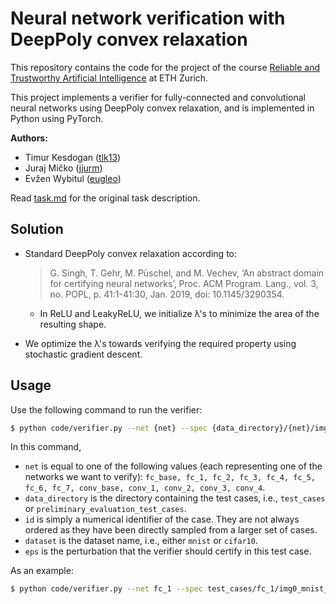 # Neural network verification with DeepPoly convex relaxation

This repository contains the code for the project of the course [Reliable and Trustworthy Artificial Intelligence](https://www.sri.inf.ethz.ch/teaching/rtai23) at ETH Zurich.

This project implements a verifier for fully-connected and convolutional neural networks using DeepPoly convex relaxation, and is implemented in Python using PyTorch.

**Authors:**

- Timur Kesdogan ([tlk13](https://github.com/kesdogan))
- Juraj Mičko ([jjurm](https://github.com/jjurm))
- Evžen Wybitul ([eugleo](https://github.com/eugleo))

Read [task.md](task.md) for the original task description.

## Solution

- Standard DeepPoly convex relaxation according to:

  > G. Singh, T. Gehr, M. Püschel, and M. Vechev, ‘An abstract domain for certifying neural networks’, Proc. ACM Program. Lang., vol. 3, no. POPL, p. 41:1-41:30, Jan. 2019, doi: 10.1145/3290354.

    - In ReLU and LeakyReLU, we initialize λ's to minimize the area of the resulting shape.

- We optimize the λ's towards verifying the required property using stochastic gradient descent.


## Usage

Use the following command to run the verifier:

```bash
$ python code/verifier.py --net {net} --spec {data_directory}/{net}/img{id}_{dataset}_{eps}.txt
```

In this command,
- `net` is equal to one of the following values (each representing one of the networks we want to verify): `fc_base, fc_1, fc_2, fc_3, fc_4, fc_5, fc_6, fc_7, conv_base, conv_1, conv_2, conv_3, conv_4`.
- `data_directory` is the directory containing the test cases, i.e., `test_cases` or `preliminary_evaluation_test_cases`.
- `id` is simply a numerical identifier of the case. They are not always ordered as they have been directly sampled from a larger set of cases.
- `dataset` is the dataset name, i.e., either `mnist` or `cifar10`.
- `eps` is the perturbation that the verifier should certify in this test case.

As an example:

```bash
$ python code/verifier.py --net fc_1 --spec test_cases/fc_1/img0_mnist_0.1394.txt
```

